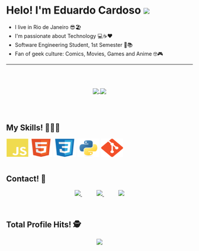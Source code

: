 # Helo! I'm Eduardo Cardoso <img src="https://raw.githubusercontent.com/iampavangandhi/iampavangandhi/master/gifs/Hi.gif" width="30px"></h2>
- I live in Rio de Janeiro :sunglasses::beach_umbrella:
- I'm passionate about Technology :computer::coffee::hearts:
- Software Engineering Student, 1st Semester 🌱📚
- Fan of geek culture: Comics, Movies, Games and Anime 🤓🎮

<hr>
<br>
<br>

<p align="center">
  <a href="https://github.com/duducardoso">
    <img
      align="center"
      src="https://github-readme-stats.vercel.app/api/top-langs/?username=duducardoso&layout=compact"
    />
  </a>
  <a href="https://github.com/duducardoso">
    <img
      align="center"
      height="165"
      src="https://github-readme-stats.vercel.app/api?username=duducardoso&count_private=true&show_icons=true&custom_title=Github%20Status&hide=issues"
    />
  </a>
</p>

<br>
<br>

## My Skills! 👨🏻‍💻

<div style="display: inline_block">
  <img align="center" alt="Eduardo-Js" height="50" width="60" src="https://raw.githubusercontent.com/devicons/devicon/master/icons/javascript/javascript-plain.svg">
  <img align="center" alt="Eduardo-HTML" height="50" width="60" src="https://raw.githubusercontent.com/devicons/devicon/master/icons/html5/html5-original.svg">
  <img align="center" alt="Eduardo-CSS" height="50" width="60" src="https://raw.githubusercontent.com/devicons/devicon/master/icons/css3/css3-original.svg">
  <img align="center" alt="Eduardo-Python" height="50" width="60" src="https://raw.githubusercontent.com/devicons/devicon/master/icons/python/python-original.svg">
  <img align="center" alt="Eduardo-Git" height="50" width="60" src="https://raw.githubusercontent.com/devicons/devicon/master/icons/git/git-original.svg">
</div>

<br>

## Contact! :iphone:

<p align="center">
    <a href="https://github.com/duducardoso">
        <img  src="https://img.shields.io/badge/github-%23100000.svg?&style=for-the-badge&logo=github&logoColor=white&link=mailto:https://github.com/duducardoso">
    </a>
    &nbsp;&nbsp;&nbsp;&nbsp;&nbsp;&nbsp;&nbsp;&nbsp;&nbsp;
    <a href="mailto:eduardo.cardoso.vargas@gmail.com">
        <img src="https://img.shields.io/badge/gmail-D14836?&style=for-the-badge&logo=gmail&logoColor=white&link=mailto:eduardo.cardoso.vargas@gmail.com">
    </a>
    &nbsp;&nbsp;&nbsp;&nbsp;&nbsp;&nbsp;&nbsp;&nbsp;&nbsp;
    <a href="https://www.linkedin.com/in/dudu-cardoso/">
        <img src="https://img.shields.io/badge/linkedin-%230077B5.svg?&style=for-the-badge&logo=linkedin&logoColor=white&link=mailto:https://www.linkedin.com/in/dudu-cardoso/">
    </a>
</p>

<br>

 ## Total Profile Hits! :detective:
 
 <p align="center"> 
   <img alingn="center" src="https://profile-counter.glitch.me/duducardoso/count.svg" />
 </p>
